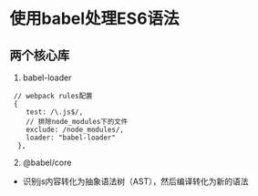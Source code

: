 # 使用babel处理ES6语法

## 两个核心库
1. babel-loader
  ```
   // webpack rules配置
   {
      test: /\.js$/,
      // 排除node_modules下的文件
      exclude: /node_modules/,
      loader: "babel-loader"
    },
  ```
 
2. @babel/core
  - 识别js内容转化为抽象语法树（AST），然后编译转化为新的语法
  
 
  
